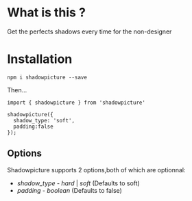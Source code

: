 # What is this ?

Get the perfects shadows every time for the non-designer

# Installation

`npm i shadowpicture --save`

Then...

```
import { shadowpicture } from 'shadowpicture'

shadowpicture({
  shadow_type: 'soft',
  padding:false
});

```
## Options
Shadowpicture supports 2 options,both of which are optionnal:

* *shadow_type* - _hard_ | _soft_ (Defaults to soft)
* *padding* - _boolean_  (Defaults to false)
